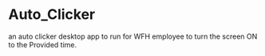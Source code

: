 # Auto_Clicker
an auto clicker desktop app to run for WFH employee to turn the screen ON to the Provided time.
